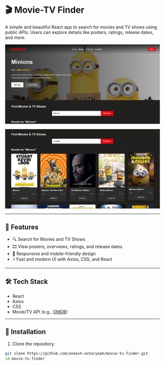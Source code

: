 # 🎬 Movie-TV Finder

A simple and beautiful React app to search for movies and TV shows using public APIs. Users can explore details like posters, ratings, release dates, and more.

![App Screenshot](https://github.com/aneesh-acharyeah/movie-tv-finder-react/blob/main/ss-1.png)

![App Screenshot](https://github.com/aneesh-acharyeah/movie-tv-finder-react/blob/main/ss-2.png)


---

## 🚀 Features

- 🔍 Search for Movies and TV Shows
- 🎞️ View posters, overviews, ratings, and release dates
- 📱 Responsive and mobile-friendly design
- ⚡ Fast and modern UI with Axios, CSS, and React

---

## 🛠 Tech Stack

- React
- Axios
- CSS
- Movie/TV API (e.g., [OMDB](http://www.omdbapi.com/))

---

## 🔧 Installation

1. Clone the repository:

```bash
git clone https://github.com/aneesh-acharyeah/movie-tv-finder.git
cd movie-tv-finder
